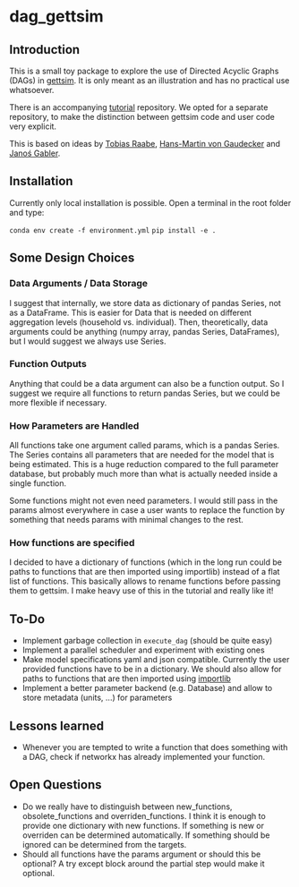 # dag_gettsim

## Introduction

This is a small toy package to explore the use of Directed Acyclic Graphs (DAGs) in [gettsim](https://github.com/iza-institute-of-labor-economics/gettsim). It is only meant as an illustration and has no practical use whatsoever.

There is an accompanying [tutorial](https://github.com/janosg/dag_gettsim_tutorial) repository. We opted for a separate repository, to make the distinction between gettsim code and user code very explicit.

This is based on ideas by [Tobias Raabe](https://github.com/tobiasraabe), [Hans-Martin von Gaudecker](https://github.com/hmgaudecker) and [Janoś Gabler](https://github.com/janosg).

## Installation

Currently only local installation is possible. Open a terminal in the root folder and type:

`conda env create -f environment.yml`
`pip install -e .`

## Some Design Choices

### Data Arguments / Data Storage

I suggest that internally, we store data as dictionary of pandas Series, not as a DataFrame. This is easier for Data that is needed on different aggregation levels (household vs. individual). Then, theoretically, data arguments could be anything (numpy array, pandas Series, DataFrames), but I would suggest we always use Series.

### Function Outputs

Anything that could be a data argument can also be a function output. So I suggest we require all functions to return pandas Series, but we could be more flexible if necessary.

### How Parameters are Handled

All functions take one argument called params, which is a pandas Series. The Series contains all parameters that are needed for the model that is being estimated. This is a huge reduction compared to the full parameter database, but probably much more than what is actually needed inside a single function.

Some functions might not even need parameters. I would still pass in the params almost everywhere in case a user wants to replace the function by something that needs params with minimal changes to the rest.

### How functions are specified

I decided to have a dictionary of functions (which in the long run could be paths to functions that are then imported using importlib) instead of a flat list of functions. This basically allows to rename functions before passing them to gettsim. I make heavy use of this in the tutorial and really like it!

## To-Do

- Implement garbage collection in `execute_dag` (should be quite easy)
- Implement a parallel scheduler and experiment with existing ones
- Make model specifications yaml and json compatible. Currently the user provided functions have to be in a dictionary. We should also allow for paths to functions that are then imported using [importlib](https://docs.python.org/3/library/importlib.html)
- Implement a better parameter backend (e.g. Database) and allow to store metadata (units, ...) for parameters

## Lessons learned

- Whenever you are tempted to write a function that does something with a DAG, check if networkx has already implemented your function.

## Open Questions

- Do we really have to distinguish between new_functions, obsolete_functions and overriden_functions. I think it is enough to provide one dictionary with new functions. If something is new or overriden can be determined automatically. If something should be ignored can be determined from the targets.
- Should all functions have the params argument or should this be optional? A try except block around the partial step would make it optional.

